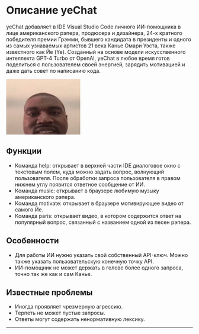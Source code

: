 # Описание yeChat

yeChat добавляет в IDE Visual Studio Code личного ИИ-помощника в лице американского рэпера, продюсера и дизайнера, 24-х кратного победителя премии Грэмми, бывшего кандидата в президенты и одного из самых узнаваемых артистов 21 века Канье Омари Уэста, также известного как Йе (Ye). Созданный на основе модели искусственного интеллекта GPT-4 Turbo от OpenAI, yeChat в любое время готов поделиться с пользователем своей энергией, зарядить мотивацией и даже дать совет по написанию кода.

<img width="200" height="150" alt="kanye west" src="img/ye.gif"/>


## Функции

- Команда help: открывает в верхней части IDE диалоговое окно с текстовым полем, куда можно задать вопрос, волнующий пользователя. После обработки запроса пользователя в правом нижнем углу появится ответное сообщение от ИИ.
- Команда music: открывает в браузере любимую музыку американского рэпера.
- Команда motivate: открывает в браузере мотивирующее видео от самого Йе.
- Команда paris: открывает видео, в котором содержится ответ на популярный вопрос, связанный с названием одной из песен рэпера.

## Особенности

- Для работы ИИ нужно указать свой собственный API-ключ. Можно также указать пользовательскую конечную точку API.
- ИИ-помощник не может держать в голове более одного запроса, точно так же как и сам Канье. 

## Известные проблемы

- Иногда проявляет чрезмерную агрессию.
- Терпеть не может пустые запросы.
- Ответы могут содержать ненормативную лексику.

---
